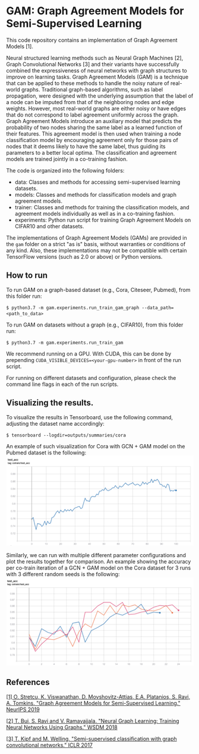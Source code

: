 # GAM: Graph Agreement Models for Semi-Supervised Learning

This code repository contains an implementation of Graph Agreement Models [1].

Neural structured learning methods such as Neural Graph Machines [2], Graph
Convolutional Networks [3] and their variants have successfully combined the
expressiveness of neural networks with graph structures to improve on learning
tasks. Graph Agreement Models (GAM) is a technique that can be applied to these
methods to handle the noisy nature of real-world graphs. Traditional graph-based
algorithms, such as label propagation, were designed with the underlying
assumption that the label of a node can be imputed from that of the neighboring
nodes and edge weights. However, most real-world graphs are either noisy or have
edges that do not correspond to label agreement uniformly across the graph.
Graph Agreement Models introduce an auxiliary model that predicts the
probability of two nodes sharing the same label as a learned function of their
features. This agreement model is then used when training a node classification
model by encouraging agreement only for those pairs of nodes that it deems
likely to have the same label, thus guiding its parameters to a better local
optima. The classification and agreement models are trained jointly in a
co-training fashion.

The code is organized into the following folders:

*   data: Classes and methods for accessing semi-supervised learning datasets.
*   models: Classes and methods for classification models and graph agreement
    models.
*   trainer: Classes and methods for training the classification models, and
    agreement models individually as well as in a co-training fashion.
*   experiments: Python run script for training Graph Agreement Models on
    CIFAR10 and other datasets.

The implementations of Graph Agreement Models (GAMs) are provided in the `gam`
folder on a strict "as is" basis, without warranties or conditions of any kind.
Also, these implementations may not be compatible with certain TensorFlow
versions (such as 2.0 or above) or Python versions.

## How to run

To run GAM on a graph-based dataset (e.g., Cora, Citeseer, Pubmed), from this
folder run: 
```
$ python3.7 -m gam.experiments.run_train_gam_graph --data_path=<path_to_data>
```

To run GAM on datasets without a graph (e.g., CIFAR10), from this folder run:
```
$ python3.7 -m gam.experiments.run_train_gam
```

We recommend running on a GPU. With CUDA, this can be done by prepending
`CUDA_VISIBLE_DEVICES=<your-gpu-number>` in front of the run script.

For running on different datasets and configuration, please check the command
line flags in each of the run scripts.


## Visualizing the results.

To visualize the results in Tensorboard, use the following command, adjusting
the dataset name accordingly:
```
$ tensorboard --logdir=outputs/summaries/cora
```

An example of such visualization for Cora with GCN + GAM model on the Pubmed
dataset is the following:
![Tensorboard plot](gam_gcn_pubmed.png?raw=true "GCN + GAM on Pubmed")

Similarly, we can run with multiple different parameter configurations and 
plot the results together for comparison. An example showing the accuracy 
per co-train iteration of a GCN + GAM model on the Cora dataset for 3 runs
with 3 different random seeds is the following:
![Tensorboard plot](gam_gcn_cora_multiple_seeds.png?raw=true "GCN + GAM on Cora")


## References

[[1] O. Stretcu, K. Viswanathan, D. Movshovitz-Attias, E.A. Platanios, S. Ravi,
A. Tomkins. "Graph Agreement Models for Semi-Supervised Learning." NeurIPS
2019](https://papers.nips.cc/paper/9076-graph-agreement-models-for-semi-supervised-learning)

[[2] T. Bui, S. Ravi and V. Ramavajjala. "Neural Graph Learning: Training Neural
Networks Using Graphs." WSDM 2018](https://ai.google/research/pubs/pub46568.pdf)

[[3] T. Kipf and M. Welling. "Semi-supervised classification with graph
convolutional networks." ICLR 2017](https://arxiv.org/pdf/1609.02907.pdf)
